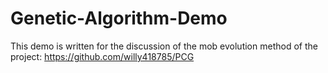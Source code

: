 # Genetic-Algorithm-Demo
This demo is written for the discussion of the mob evolution method of the project: https://github.com/willy418785/PCG